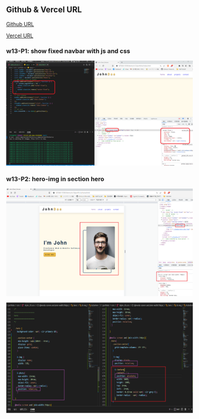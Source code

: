 ## Github & Vercel URL

[Github URL](https://github.com/k9202ky/1111-web-demo-411418030)

[Vercel URL](https://1111-web-demo-411418030-8j4p.vercel.app/)

### w13-P1: show fixed navbar with js and css

![](w13-p1.png)

### w13-P2: hero-img in section hero

![](w13-p2-1.png)

![](w13-p2-2.png)



